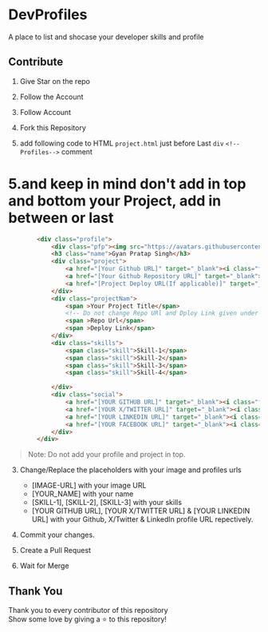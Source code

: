 # DevProfiles
A place to list and shocase your developer skills and profile


## Contribute
1. Give Star on the repo


2. Follow the Account
2. Follow Account


3. Fork this Repository

4. add following code to HTML `project.html` just before Last `div` `<!--Profiles-->` comment
   
# 5.and keep in mind don't add in top and bottom your Project, add in between  or last

```html
        <div class="profile">
            <div class="pfp"><img src="https://avatars.githubusercontent.com/u/98226958?v=4" alt="User Image"></div>
            <h3 class="name">Gyan Pratap Singh</h3>
            <div class="project">
                <a href="[Your Github URL]" target="_blank"><i class="fa-brands fa-github"></i></a>
                <a href="[Your Github Repository URL]" target="_blank"><i class="fa-solid fa-money-bill-transfer"></i></a>
                <a href="[Project Deploy URL(If applicable)]" target="_blank"><i class="fa-brands fa-octopus-deploy"></i></a>
            </div>
            <div class="projectNam">
                <span >Your Project Title</span>
                <!-- Do not change Repo URl and Dploy Link given under two line  -->
                <span >Repo Url</span>
                <span >Deploy Link</span>
            </div>
            <div class="skills">
                <span class="skill">Skill-1</span>
                <span class="skill">Skill-2</span>
                <span class="skill">Skill-3</span>
                <span class="skill">Skill-4</span>

            </div>
            <div class="social">
                <a href="[YOUR GITHUB URL]" target="_blank"><i class="fa-brands fa-github"></i></a>
                <a href="[YOUR X/TWITTER URL]" target="_blank"><i class="fa-brands fa-x-twitter"></i></a>
                <a href="[YOUR LINKEDIN URL]" target="_blank"><i class="fa-brands fa-linkedin-in"></i></a>
                <a href="[YOUR FACEBOOK URL]" target="_blank"><i class="fa-brands fa-facebook"></i></a>
            </div>
        </div>
```


> Note: Do not add your profile and project in top.
3. Change/Replace the placeholders with your image and profiles urls
    - [IMAGE-URL] with your image URL
    - [YOUR_NAME] with your name
    - [SKILL-1], [SKILL-2], [SKILL-3] with your skills
    - [YOUR GITHUB URL], [YOUR X/TWITTER URL] & [YOUR LINKEDIN URL] with your Github, X/Twitter & LinkedIn profile URL repectively.

4. Commit your changes.

5. Create a Pull Request

6. Wait for Merge



## Thank You
Thank you to every contributor of this repository <br>
Show some love by giving a ⭐ to this repository!
